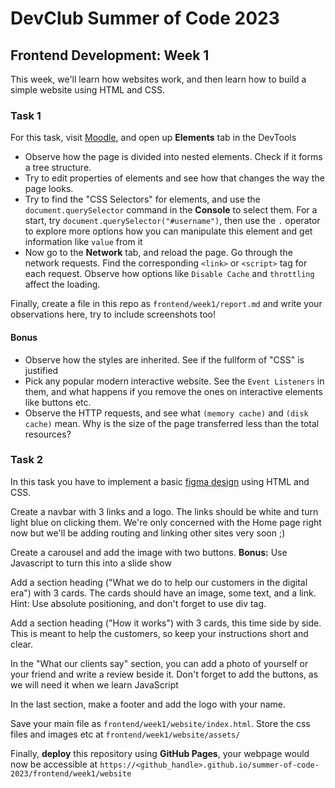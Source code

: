 # DevClub Summer of Code 2023

## Frontend Development: Week 1 

This week, we'll learn how websites work, and then learn how to build a simple website using HTML and CSS. 

### Task 1 

For this task, visit [Moodle](https://moodle.iitd.ac.in), and open up **Elements** tab in the DevTools
- Observe how the page is divided into nested elements. Check if it forms a tree structure.
- Try to edit properties of elements and see how that changes the way the page looks.
- Try to find the "CSS Selectors" for elements, and use the `document.querySelector` command in the **Console** to select them. For a start, try `document.querySelector("#username")`, then use the `.` operator to explore more options how you can manipulate this element and get information like `value` from it
- Now go to the **Network** tab, and reload the page. Go through the network requests. Find the corresponding `<link>` or `<script>` tag for each request. Observe how options like `Disable Cache` and `throttling` affect the loading.

Finally, create a file in this repo as `frontend/week1/report.md` and write your observations here, try to include screenshots too!

#### Bonus
- Observe how the styles are inherited. See if the fullform of "CSS" is justified
- Pick any popular modern interactive website. See the `Event Listeners` in them, and what happens if you remove the ones on interactive elements like buttons etc.
- Observe the HTTP requests, and see what `(memory cache)` and `(disk cache)` mean. Why is the size of the page transferred less than the total resources?

### Task 2

In this task you have to implement a basic [figma design](https://www.figma.com/file/N7yxyydXHp3mFS5jW8N0Bl/E-commerce-(Website)-(Community)?type=design&t=3bpoeKePi2CJRpBb-1) using HTML and CSS. 

Create a navbar with 3 links and a logo. The links should be white and turn light blue on clicking them. We're only concerned with the Home page right now but we'll be adding routing and linking other sites very soon ;)

Create a carousel and add the image with two buttons.
**Bonus:** Use Javascript to turn this into a slide show 

Add a section heading ("What we do to help our customers in the digital era") with 3 cards. The cards should have an image, some text, and a link.
Hint: Use absolute positioning, and don't forget to use div tag.

Add a section heading ("How it works") with 3 cards, this time side by side. This is meant to help the customers, so keep your instructions short and clear.

In the "What our clients say" section, you can add a photo of yourself or your friend and write a review beside it. Don't forget to add the buttons, as we will need it when we learn JavaScript

In the last section, make a footer and add the logo with your name.

Save your main file as `frontend/week1/website/index.html`.
Store the css files and images etc at `frontend/week1/website/assets/` 

Finally, **deploy** this repository using **GitHub Pages**, your webpage would now be accessible at `https://<github_handle>.github.io/summer-of-code-2023/frontend/week1/website`
